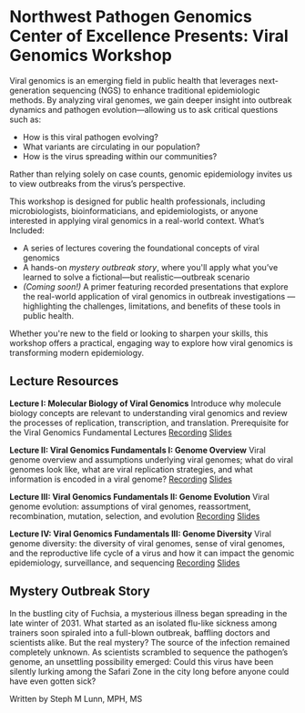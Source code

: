 # Northwest Pathogen Genomics Center of Excellence Presents: Viral Genomics Workshop 
Viral genomics is an emerging field in public health that leverages next-generation sequencing (NGS) to enhance traditional epidemiologic methods. By analyzing viral genomes, we gain deeper insight into outbreak dynamics and pathogen evolution—allowing us to ask critical questions such as:

- How is this viral pathogen evolving?
- What variants are circulating in our population?
- How is the virus spreading within our communities?


Rather than relying solely on case counts, genomic epidemiology invites us to view outbreaks from the virus’s perspective.

This workshop is designed for public health professionals, including microbiologists, bioinformaticians, and epidemiologists, or anyone interested in applying viral genomics in a real-world context.
What’s Included:

- A series of lectures covering the foundational concepts of viral genomics  
- A hands-on *mystery outbreak story*, where you'll apply what you’ve learned to solve a fictional—but realistic—outbreak scenario  
- *(Coming soon!)* A primer featuring recorded presentations that explore the real-world application of viral genomics in outbreak investigations — highlighting the challenges, limitations, and benefits of these tools in public health.


Whether you're new to the field or looking to sharpen your skills, this workshop offers a practical, engaging way to explore how viral genomics is transforming modern epidemiology.

## Lecture Resources
**Lecture I: Molecular Biology of Viral Genomics**
Introduce why molecule biology concepts are relevant to understanding viral genomics and review the processes of replication, transcription, and translation. Prerequisite for the Viral Genomics Fundamental Lectures
[Recording](https://youtu.be/tnjMMmyWf5o)  	[Slides](https://docs.google.com/presentation/d/1gdGy4r0_g37ZNwcCmoHy_gNJ4-y17xev/edit?usp=sharing&ouid=114176181829055781199&rtpof=true&sd=true) 

**Lecture II: Viral Genomics Fundamentals I: Genome Overview**
Viral genome overview and assumptions underlying viral genomes; what do viral genomes look like, what are viral replication strategies, and what information is encoded in a viral genome?
[Recording](https://youtu.be/9ICKkqFktVk)	[Slides](https://docs.google.com/presentation/d/11867KbNAAnDEfpYJIuXJJnIqVjRw_pCO2lRAzqlqEHw/edit?usp=sharing)

**Lecture III: Viral Genomics Fundamentals II: Genome Evolution**
Viral genome evolution: assumptions of viral genomes, reassortment, recombination, mutation, selection, and evolution
[Recording](https://youtu.be/AEAs9h3-atk)	[Slides](https://docs.google.com/presentation/d/1ltMLPx_JEohNRGuXEBsefILhT0PeKRj4rUWzn9BXepw/edit?usp=sharing)

**Lecture IV: Viral Genomics Fundamentals III: Genome Diversity**
Viral genome diversity: the diversity of viral genomes, sense of viral genomes, and the reproductive life cycle of a virus and how it can impact the genomic epidemiology, surveillance, and sequencing
[Recording](https://youtu.be/aroqE72N7y0)	[Slides](https://docs.google.com/presentation/d/1ispklNxq2-ugJZkQJwdDAC9c322tQP53YVK-8v4FuQM/edit?usp=sharing) 		

## Mystery Outbreak Story
In the bustling city of Fuchsia, a mysterious illness began spreading in the late winter of 2031. What started as an isolated flu-like sickness among trainers soon spiraled into a full-blown outbreak, baffling doctors and scientists alike. But the real mystery? The source of the infection remained completely unknown. As scientists scrambled to sequence the pathogen’s genome, an unsettling possibility emerged: Could this virus have been silently lurking among the Safari Zone in the city long before anyone could have even gotten sick?

Written by Steph M Lunn, MPH, MS